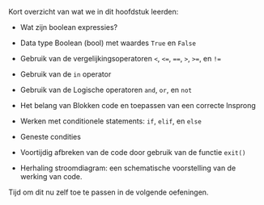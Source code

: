 Kort overzicht van wat we in dit hoofdstuk leerden:

-   Wat zijn boolean expressies?

-   Data type Boolean (bool) met waardes `True` en `False`

-   Gebruik van de vergelijkingsoperatoren `<`, `<=`, `==`, `>`, `>=`, en `!=`

-   Gebruik van de `in` operator

-   Gebruik van de Logische operatoren `and`, `or`, en `not`

-   Het belang van Blokken code en toepassen van een correcte Insprong

-   Werken met conditionele statements: `if`, `elif`, en `else`

-   Geneste condities

-   Voortijdig afbreken van de code door gebruik van de functie `exit()`

-   Herhaling stroomdiagram: een schematische voorstelling van de werking van code.

Tijd om dit nu zelf toe te passen in de volgende oefeningen.